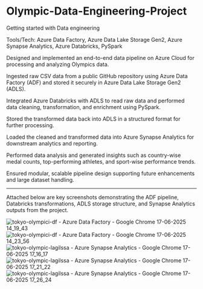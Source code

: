# Olympic-Data-Engineering-Project
Getting started with Data engineering 

Tools/Tech: Azure Data Factory, Azure Data Lake Storage Gen2, Azure Synapse Analytics, Azure Databricks, PySpark

Designed and implemented an end-to-end data pipeline on Azure Cloud for processing and analyzing Olympics data.

Ingested raw CSV data from a public GitHub repository using Azure Data Factory (ADF) and stored it securely in Azure Data Lake Storage Gen2 (ADLS).

Integrated Azure Databricks with ADLS to read raw data and performed data cleaning, transformation, and enrichment using PySpark.

Stored the transformed data back into ADLS in a structured format for further processing.

Loaded the cleaned and transformed data into Azure Synapse Analytics for downstream analytics and reporting.

Performed data analysis and generated insights such as country-wise medal counts, top-performing athletes, and sport-wise performance trends.

Ensured modular, scalable pipeline design supporting future enhancements and large dataset handling.

______________________________________________________________________________________________________________________________

Attached below are key screenshots demonstrating the ADF pipeline, Databricks transformations, ADLS storage structure, and Synapse Analytics outputs from the project.


![tokyo-olympici-df - Azure Data Factory - Google Chrome 17-06-2025 14_19_43](https://github.com/user-attachments/assets/9cc064c9-cae1-4002-9511-e3af9609c34a)
![tokyo-olympici-df - Azure Data Factory - Google Chrome 17-06-2025 14_23_56](https://github.com/user-attachments/assets/c1c3b3c0-46d4-40ab-92d1-84a66dd36105)
![tokyo-olympic-lagilssa - Azure Synapse Analytics - Google Chrome 17-06-2025 17_16_17](https://github.com/user-attachments/assets/0197fb61-09e5-4511-a2d3-e4b100f673a9)
![tokyo-olympic-lagilssa - Azure Synapse Analytics - Google Chrome 17-06-2025 17_21_22](https://github.com/user-attachments/assets/38e616de-0a72-488d-8bb6-c158e66d4c9f)
![tokyo-olympic-lagilssa - Azure Synapse Analytics - Google Chrome 17-06-2025 17_26_24](https://github.com/user-attachments/assets/016d2dff-3fde-491b-91eb-4df9df37075e)







